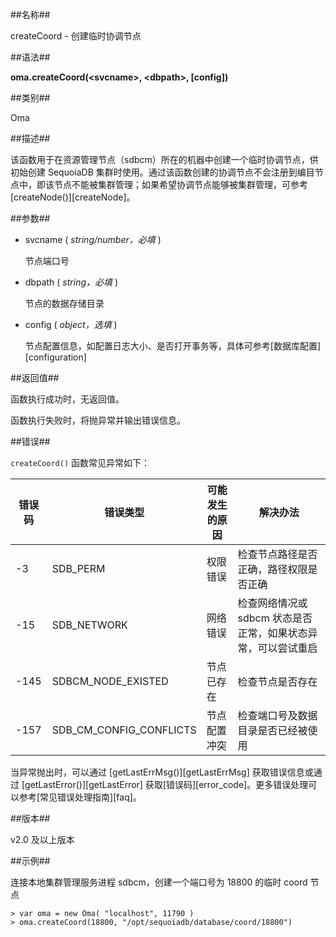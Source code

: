
##名称##

createCoord - 创建临时协调节点

##语法##

**oma.createCoord(\<svcname\>, \<dbpath\>, [config])**

##类别##

Oma

##描述##

该函数用于在资源管理节点（sdbcm）所在的机器中创建一个临时协调节点，供初始创建 SequoiaDB 集群时使用。通过该函数创建的协调节点不会注册到编目节点中，即该节点不能被集群管理；如果希望协调节点能够被集群管理，可参考 [createNode()][createNode]。

##参数##

- svcname ( *string/number，必填* )

	节点端口号

- dbpath ( *string，必填* )

	节点的数据存储目录

- config ( *object，选填* )

	节点配置信息，如配置日志大小、是否打开事务等，具体可参考[数据库配置][configuration]

##返回值##

函数执行成功时，无返回值。

函数执行失败时，将抛异常并输出错误信息。

##错误##

`createCoord()` 函数常见异常如下：

| 错误码 | 错误类型 | 可能发生的原因 | 解决办法 |
| ------ | -------- | -------------- | -------- |
| -3     | SDB_PERM | 权限错误| 检查节点路径是否正确，路径权限是否正确 |
| -15    | SDB_NETWORK | 网络错误| 检查网络情况或 sdbcm 状态是否正常，如果状态异常，可以尝试重启|
| -145   | SDBCM_NODE_EXISTED | 节点已存在| 检查节点是否存在 |
| -157   | SDB_CM_CONFIG_CONFLICTS | 节点配置冲突 | 检查端口号及数据目录是否已经被使用 |

当异常抛出时，可以通过 [getLastErrMsg()][getLastErrMsg] 获取错误信息或通过 [getLastError()][getLastError] 获取[错误码][error_code]。更多错误处理可以参考[常见错误处理指南][faq]。

##版本##

v2.0 及以上版本

##示例##

连接本地集群管理服务进程 sdbcm，创建一个端口号为 18800 的临时 coord 节点

```lang-javascript
> var oma = new Oma( "localhost", 11790 )
> oma.createCoord(18800, "/opt/sequoiadb/database/coord/18800")
```

[^_^]:
    本文使用的所有引用及链接
[getLastErrMsg]:manual/Manual/Sequoiadb_Command/Global/getLastErrMsg.md
[getLastError]:manual/Manual/Sequoiadb_Command/Global/getLastError.md
[faq]:manual/FAQ/faq_sdb.md
[error_code]:manual/Manual/Sequoiadb_error_code.md
[configuration]:manual/Distributed_Engine/Maintainance/Database_Configuration/configuration_parameters.md
[createNode]:manual/Manual/Sequoiadb_Command/SdbReplicaGroup/createNode.md
    